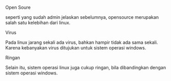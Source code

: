 <!-- wp:paragraph -->
<p>Open Soure</p>
<!-- /wp:paragraph -->

<!-- wp:paragraph -->
<p>seperti yang sudah admin jelaskan sebelumnya, opensource merupakan salah satu kelebihan dari linux.</p>
<!-- /wp:paragraph -->

<!-- wp:paragraph -->
<p>Virus</p>
<!-- /wp:paragraph -->

<!-- wp:paragraph -->
<p>Pada linux jarang sekali ada virus, bahkan hampir tidak ada sama sekali. Karena kebanyakan virus ditujukan untuk sistem operasi windows.</p>
<!-- /wp:paragraph -->

<!-- wp:paragraph -->
<p>Ringan</p>
<!-- /wp:paragraph -->

<!-- wp:paragraph -->
<p>Selain itu, sistem operasi linux juga cukup ringan, bila dibandingkan dengan sistem operasi windows.</p>
<!-- /wp:paragraph -->